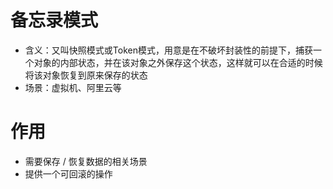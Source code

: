
# 备忘录模式
- 含义：又叫快照模式或Token模式，用意是在不破坏封装性的前提下，捕获一个对象的内部状态，并在该对象之外保存这个状态，这样就可以在合适的时候将该对象恢复到原来保存的状态
- 场景：虚拟机、阿里云等

# 作用
- 需要保存 / 恢复数据的相关场景
- 提供一个可回滚的操作
